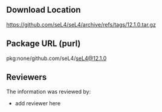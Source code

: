 ## Download Location

https://github.com/seL4/seL4/archive/refs/tags/12.1.0.tar.gz

## Package URL (purl)

pkg:none/github.com/seL4/seL4@12.1.0

## Reviewers

The information was reviewed by:

* add reviewer here